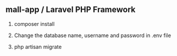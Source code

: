 ## mall-app / Laravel PHP Framework 

1. composer install

2. Change the database name, username and password in .env file

2. php artisan migrate






